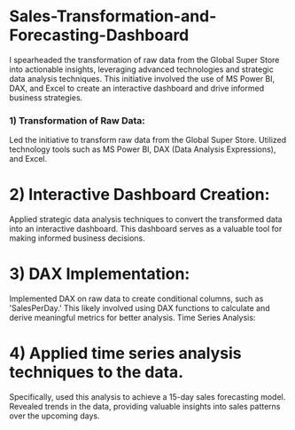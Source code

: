 # Sales-Transformation-and-Forecasting-Dashboard

I spearheaded the transformation of raw data from the Global Super Store into actionable insights, leveraging advanced technologies and strategic data analysis techniques. This initiative involved the use of MS Power BI, DAX, and Excel to create an interactive dashboard and drive informed business strategies.

### 1) Transformation of Raw Data:

Led the initiative to transform raw data from the Global Super Store.
Utilized technology tools such as MS Power BI, DAX (Data Analysis Expressions), and Excel.

# 2) Interactive Dashboard Creation:
Applied strategic data analysis techniques to convert the transformed data into an interactive dashboard.
This dashboard serves as a valuable tool for making informed business decisions.

# 3) DAX Implementation:
Implemented DAX on raw data to create conditional columns, such as 'SalesPerDay.'
This likely involved using DAX functions to calculate and derive meaningful metrics for better analysis.
Time Series Analysis:

# 4) Applied time series analysis techniques to the data.
Specifically, used this analysis to achieve a 15-day sales forecasting model.
Revealed trends in the data, providing valuable insights into sales patterns over the upcoming days.

